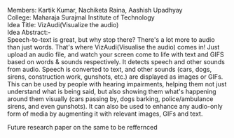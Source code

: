 Members: Kartik Kumar, Nachiketa Raina, Aashish Upadhyay  
College: Maharaja Surajmal Institute of Technology  
Idea Title: VizAudi(Visualize the audio)  
Idea Abstract:-  
Speech-to-text is great, but why stop there? There's a lot more to audio than just words. That's where VizAudi(Visualise the audio) comes in! Just upload an audio file, and watch your screen come to life with text and GIFS based on words & sounds respectively.
It detects speech and other sounds from audio. Speech is converted to text, and other sounds (cars, dogs, sirens, construction work, gunshots, etc.) are displayed as images or GIFs. This can be used by people with hearing impairments, helping them not just understand what is being said, but also showing them what's happening around them visually (cars passing by, dogs barking, police/ambulance sirens, and even gunshots). It can also be used to enhance any audio-only form of media by augmenting it with relevant images, GIFs and text.
<p>Future research paper on the same to be reffernced</p?
